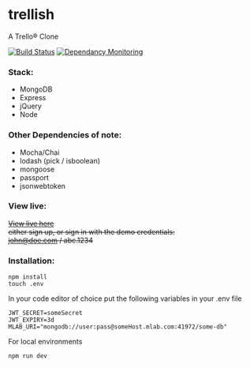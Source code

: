 # trellish
A Trello® Clone


[![Build Status](https://travis-ci.org/rcmaples/trellish.svg?branch=master)](https://travis-ci.org/rcmaples/trellish)
[![Dependancy Monitoring](https://badgen.net/badge//dependabot/green?icon=dependabot)](https://dependabot.com/)

### Stack:
- MongoDB
- Express
- jQuery
- Node

### Other Dependencies of note:
- Mocha/Chai
- lodash (pick / isboolean)
- mongoose
- passport
- jsonwebtoken

### View live:
~~[View live here](https://trellish.herokuapp.com)~~\
~~either sign up, or sign in with the demo credentials:~~\
~~john@doe.com / abc.1234~~

### Installation:
```
npm install
touch .env
```
In your code editor of choice put the following variables in your .env file
```
JWT_SECRET=someSecret
JWT_EXPIRY=3d
MLAB_URI="mongodb://user:pass@someHost.mlab.com:41972/some-db"
```
For local environments
```
npm run dev
```
